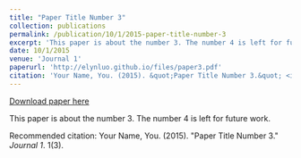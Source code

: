 ```yaml
---
title: "Paper Title Number 3"
collection: publications
permalink: /publication/10/1/2015-paper-title-number-3
excerpt: 'This paper is about the number 3. The number 4 is left for future work.'
date: 10/1/2015
venue: 'Journal 1'
paperurl: 'http://elynluo.github.io/files/paper3.pdf'
citation: 'Your Name, You. (2015). &quot;Paper Title Number 3.&quot; <i>Journal 1</i>. 1(3).'
---
```


<a href='http://elynluo.github.io/files/paper3.pdf'>Download paper here</a>

This paper is about the number 3. The number 4 is left for future work.

Recommended citation: Your Name, You. (2015). "Paper Title Number 3." <i>Journal 1</i>. 1(3).